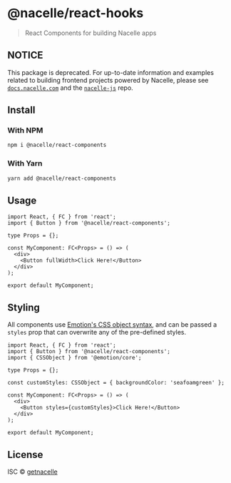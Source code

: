 # @nacelle/react-hooks

> React Components for building Nacelle apps

## NOTICE

This package is deprecated. For up-to-date information and examples related to building frontend projects powered by Nacelle, please see [`docs.nacelle.com`](https://docs.nacelle.com/docs/heads) and the [`nacelle-js`](https://github.com/getnacelle/nacelle-js) repo.

## Install

### With NPM

```bash
npm i @nacelle/react-components
```

### With Yarn

```bash
yarn add @nacelle/react-components
```

## Usage

```tsx
import React, { FC } from 'react';
import { Button } from '@nacelle/react-components';

type Props = {};

const MyComponent: FC<Props> = () => (
  <div>
    <Button fullWidth>Click Here!</Button>
  </div>
);

export default MyComponent;
```

## Styling

All components use [Emotion's CSS object syntax](https://emotion.sh/docs/object-styles), and can be passed a `styles` prop that can overwrite any of the pre-defined styles.

```tsx
import React, { FC } from 'react';
import { Button } from '@nacelle/react-components';
import { CSSObject } from '@emotion/core';

type Props = {};

const customStyles: CSSObject = { backgroundColor: 'seafoamgreen' };

const MyComponent: FC<Props> = () => (
  <div>
    <Button styles={customStyles}>Click Here!</Button>
  </div>
);

export default MyComponent;
```

## License

ISC © [getnacelle](https://github.com/getnacelle)
